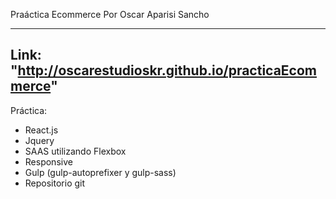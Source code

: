 
Praáctica Ecommerce
Por Oscar Aparisi Sancho

---

Link: "http://oscarestudioskr.github.io/practicaEcommerce" 
---

Práctica:

- React.js
- Jquery 
- SAAS utilizando Flexbox
- Responsive
- Gulp (gulp-autoprefixer y gulp-sass)
- Repositorio git
